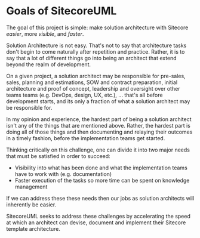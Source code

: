 # Goals of SitecoreUML

The goal of this project is simple: make solution architecture with Sitecore _easier_, more _visible_, and _faster_.

Solution Architecture is not easy. That's not to say that architecture tasks don't begin to come naturally after repetition and practice. Rather, it is to say that a lot of different things go into being an architect that extend beyond the realm of development.

On a given project, a solution architect may be responsible for pre-sales, sales, planning and estimations, SOW and contract preparation, initial architecture and proof of concept, leadership and oversight over other teams teams \(e.g. DevOps, design, UX, etc.\), ... that's all before development starts, and its only a fraction of what a solution architect may be responsible for.

In my opinion and experience, the hardest part of being a solution architect isn't any of the things that are mentioned above. Rather, the hardest part is doing all of those things and then documenting and relaying their outcomes in a timely fashion, before the implementation teams get started. 

Thinking critically on this challenge, one can divide it into two major needs that must be satisfied in order to succeed:

* Visibility into what has been done and what the implementation teams have to work with \(e.g. documentation\)
* Faster execution of the tasks so more time can be spent on knowledge management

If we can address these these needs then our jobs as solution architects will inherently be easier. 

SitecoreUML seeks to address these challenges by accelerating the speed at which an architect can devise, document and implement their Sitecore template architecture. 

